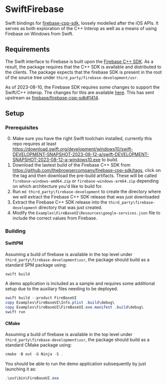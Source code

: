 # SwiftFirebase

Swift bindings for [firebase-cpp-sdk](https://github.com/firebase/firebase-cpp-sdk), loosely modelled after the iOS APIs.  It serves as both exploration of the C++ Interop as well as a means of using Firebase on Windows from Swift.

## Requirements

The Swift interface to Firebase is built upon the [Firebase C++ SDK](https://github.com/firebase/firebase-cpp-sdk).  As a result, the package requires that the C++ SDK is available and distributed to the clients.  The package expects that the firebase SDK is present in the root of the source tree under `third_party/firebase-development/usr`.

As of 2023-08-10, the Firebase SDK requires some changes to support the Swift/C++ interop.  The changes for this are available [here](patches/0001-Add-a-couple-of-workarounds-for-Swift-on-Windows.patch).  This has sent upstream as [firebase/firebase-cpp-sdk#1414](https://github.com/firebase/firebase-cpp-sdk/pull/1414).

## Setup

### Prerequisites

0. Make sure you have the right Swift toolchain installed, currently this repo requires at least https://download.swift.org/development/windows10/swift-DEVELOPMENT-SNAPSHOT-2023-08-12-a/swift-DEVELOPMENT-SNAPSHOT-2023-08-12-a-windows10.exe to build.
1. Download the lastest build of the Firebase C++ SDK from https://github.com/thebrowsercompany/firebase-cpp-sdk/tags, click on the tag and then download the pre-build artifacts. These will be called `firebase-windows-amd64.zip` or `firebase-windows-arm64.zip` depending on which architecture you'd like to build for.  
3. Run `md third_party\firebase-development` to create the directory where we will extract the Firebase C++ SDK release that was just downloaded
4. Extract the Firebase C++ SDK release into the `third_party\firebase-development` directory that was just created.
5. Modify the `Examples\FireBaseUI\Resources\google-services.json` file to include the correct values from Firebase.

### Building

#### SwiftPM

Assuming a build of firebase is available in the top level under `third_party\firebase-development\usr`, the package should build as a standard SPM package using:
```powershell
swift build
```

A demo application is included as a sample and requires some additional setup due to the auxiliary files needing to be deployed.
```powershell
swift build --product FireBaseUI
copy Examples\FireBaseUI\Info.plist .build\debug\
copy Examples\FireBaseUI\FireBaseUI.exe.manifest .build\debug\
swift run
```

#### CMake

Assuming a build of firebase is available in the top level under `third_party\firebase-development\usr`, the package should build as a standard CMake package using:
```powershell
cmake -B out -G Ninja -S .
```

You should be able to run the demo application subsequently by just launching it as:
```powershell
.\out\bin\FireBaseUI.exe
```
